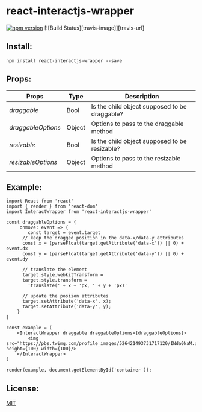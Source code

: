 # react-interactjs-wrapper

[![npm version](https://badge.fury.io/js/react-interactjs-wrapper.svg)](https://badge.fury.io/js/react-interactjs-wrapper)
[![Build Status][travis-image]][travis-url]

## Install:
```
npm install react-interactjs-wrapper --save
```

## Props:

|Props| Type | Description
|---|---|----|
| _draggable_ | Bool | Is the child object supposed to be draggable? |
| _draggableOptions_ | Object | Options to pass to the draggable method |
| _resizable_ | Bool | Is the child object supposed to be resizable? |
| _resizableOptions_ | Object | Options to pass to the resizable method |

## Example:
```
import React from 'react'
import { render } from 'react-dom'
import InteractWrapper from 'react-interactjs-wrapper'

const draggableOptions = {
     onmove: event => {
        const target = event.target
      // keep the dragged position in the data-x/data-y attributes
      const x = (parseFloat(target.getAttribute('data-x')) || 0) + event.dx
      const y = (parseFloat(target.getAttribute('data-y')) || 0) + event.dy

      // translate the element
      target.style.webkitTransform =
      target.style.transform =
        'translate(' + x + 'px, ' + y + 'px)'

      // update the posiion attributes
      target.setAttribute('data-x', x);
      target.setAttribute('data-y', y);
    }
}

const example = (
    <InteractWrapper draggable draggableOptions={draggableOptions}>
        <img src="https://pbs.twimg.com/profile_images/526421493731717120/INda0NaM.png" height={100} width={100}/>
    </InteractWrapper>
)

render(example, document.getElementById('container'));
```

## License:

[MIT](https://github.com/VictorParraCant/react-interactjs-wrapper/blob/master/LICENSE)
